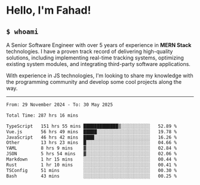 <h1>Hello, I'm Fahad!</h1>

<h2><code>$ whoami</code></h2>

A Senior Software Engineer with over 5 years of experience in **MERN Stack** technologies. I have a proven track record of delivering high-quality solutions, including implementing real-time tracking systems, optimizing existing system modules, and integrating third-party software applications.

With experience in JS technologies, I'm looking to share my knowledge with the programming community and develop some cool projects along the way.

---

<!--START_SECTION:waka-->

```txt
From: 29 November 2024 - To: 30 May 2025

Total Time: 287 hrs 16 mins

TypeScript   151 hrs 55 mins █████████████▒░░░░░░░░░░░   52.89 %
Vue.js       56 hrs 49 mins  █████░░░░░░░░░░░░░░░░░░░░   19.78 %
JavaScript   46 hrs 42 mins  ████░░░░░░░░░░░░░░░░░░░░░   16.26 %
Other        13 hrs 23 mins  █░░░░░░░░░░░░░░░░░░░░░░░░   04.66 %
YAML         8 hrs 9 mins    ▓░░░░░░░░░░░░░░░░░░░░░░░░   02.84 %
JSON         5 hrs 54 mins   ▓░░░░░░░░░░░░░░░░░░░░░░░░   02.06 %
Markdown     1 hr 15 mins    ░░░░░░░░░░░░░░░░░░░░░░░░░   00.44 %
Rust         1 hr 10 mins    ░░░░░░░░░░░░░░░░░░░░░░░░░   00.41 %
TSConfig     51 mins         ░░░░░░░░░░░░░░░░░░░░░░░░░   00.30 %
Bash         43 mins         ░░░░░░░░░░░░░░░░░░░░░░░░░   00.25 %
```

<!--END_SECTION:waka-->

<!--
**heyFahad/heyFahad** is a ✨ _special_ ✨ repository because its `README.md` (this file) appears on your GitHub profile.

Here are some ideas to get you started:

- 🔭 I’m currently working on ...
- 🌱 I’m currently learning ...
- 👯 I’m looking to collaborate on ...
- 🤔 I’m looking for help with ...
- 💬 Ask me about ...
- 📫 How to reach me: ...
- 😄 Pronouns: ...
- ⚡ Fun fact: ...
-->
